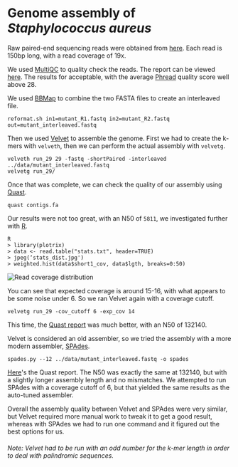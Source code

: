 # Genome assembly of _Staphylococcus aureus_

Raw paired-end sequencing reads were obtained from [here](https://zenodo.org/record/582600). Each read is 150bp long, with a read coverage of 19x.

We used [MultiQC](https://multiqc.info/) to quality check the reads. The report can be viewed [here](https://0petya.github.io/bioinformatics-2/homework/genome-assembly-lab/multiqc_report.html). The results for acceptable, with the average [Phread](https://en.wikipedia.org/wiki/Phred_quality_score) quality score well above 28.

We used [BBMap](https://jgi.doe.gov/data-and-tools/bbtools/bb-tools-user-guide/bbmap-guide/) to combine the two FASTA files to create an interleaved file.

```
reformat.sh in1=mutant_R1.fastq in2=mutant_R2.fastq out=mutant_interleaved.fastq
```

Then we used [Velvet](https://www.ebi.ac.uk/~zerbino/velvet/) to assemble the genome. First we had to create the k-mers with `velveth`, then we can perform the actual assembly with `velvetg`.

```
velveth run_29 29 -fastq -shortPaired -interleaved ../data/mutant_interleaved.fastq
velvetg run_29/
```

Once that was complete, we can check the quality of our assembly using [Quast](http://quast.sourceforge.net/quast).

```
quast contigs.fa
```

Our results were not too great, with an N50 of `5811`, we investigated further with [R](https://www.r-project.org/).

```
R
> library(plotrix)
> data <- read.table("stats.txt", header=TRUE)
> jpeg(‘stats_dist.jpg')
> weighted.hist(data$short1_cov, data$lgth, breaks=0:50)
```

![Read coverage distribution](https://0petya.github.io/bioinformatics-2/homework/genome-assembly-lab/stats_dist.jpg)

You can see that expected coverage is around 15-16, with what appears to be some noise under 6. So we ran Velvet again with a coverage cutoff.

```
velvetg run_29 -cov_cutoff 6 -exp_cov 14
```

This time, the [Quast report](https://0petya.github.io/bioinformatics-2/homework/genome-assembly-lab/velvet.html) was much better, with an N50 of 132140.

Velvet is considered an old assembler, so we tried the assembly with a more modern assembler, [SPAdes](http://cab.spbu.ru/software/spades/).

```
spades.py --12 ../data/mutant_interleaved.fastq -o spades
```

[Here](https://0petya.github.io/bioinformatics-2/homework/genome-assembly-lab/spades.html)'s the Quast report. The N50 was exactly the same at 132140, but with a slightly longer assembly length and no mismatches. We attempted to run SPAdes with a coverage cutoff of 6, but that yielded the same results as the auto-tuned assembler.

Overall the assembly quality between Velvet and SPAdes were very similar, but Velvet required more manual work to tweak it to get a good result, whereas with SPAdes we had to run one command and it figured out the best options for us.

###### _Note: Velvet had to be run with an odd number for the k-mer length in order to deal with palindromic sequences._
